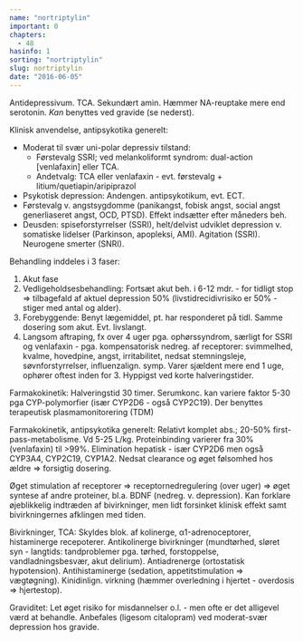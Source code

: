 ```yaml
---
name: "nortriptylin"
important: 0
chapters:  
  - 48
hasinfo: 1
sorting: "nortriptylin"
slug: nortriptylin
date: "2016-06-05"
---
```


Antidepressivum. TCA. Sekundært amin. Hæmmer NA-reuptake mere end serotonin. <em>Kan</em> benyttes ved gravide (se nederst).

Klinisk anvendelse, antipsykotika generelt: <ul><li>Moderat til svær uni-polar depressiv tilstand: <ul><li>Førstevalg SSRI; ved melankoliformt syndrom: dual-action [venlafaxin] eller TCA.</li><li>Andetvalg: TCA eller venlafaxin - evt. førstevalg + litium/quetiapin/aripiprazol</li></ul></li><li>Psykotisk depression: Andengen. antipsykotikum, evt. ECT.</li><li>Førstevalg v. angstsygdomme (panikangst, fobisk angst, social angst generliaseret angst, OCD, PTSD). Effekt indsætter efter måneders beh.</li><li>Deusden: spiseforstyrrelser (SSRI), helt/delvist udviklet depression v. somatiske lidelser (Parkinson, apopleksi, AMI). Agitation (SSRI). Neurogene smerter (SNRI).</li></ul>

Behandling inddeles i 3 faser:<ol><li>Akut fase</li><li>Vedligeholdsesbehandling: Fortsæt akut beh. i 6-12 mdr. - for tidligt stop => tilbagefald af aktuel depression 50% (livstidrecidivrisiko er 50% - stiger med antal og alder).</li><li>Forebyggende: Benyt lægemiddel, pt. har responderet på tidl. Samme dosering som akut. Evt. livslangt.</li><li style=\list-style-type:disc\>Langsom aftraping, fx over 4 uger pga. ophørssyndrom, særligt for SSRI og venlafaxin - pga. kompensatorisk nedreg. af receptorer: svimmelhed, kvalme, hovedpine, angst, irritabilitet, nedsat stemningsleje, søvnforstyrrelser, influenzalign. symp. Varer sjældent mere end 1 uge, ophører oftest inden for 3. Hyppigst ved korte halveringstider.</li></ol>

Farmakokinetik: Halveringstid 30 timer. Serumkonc. kan variere faktor 5-30 pga CYP-polymorfier (især CYP2D6 - også CYP2C19). Der benyttes terapeutisk plasmamonitorering (TDM)

Farmakokinetik, antipsykotika generelt: Relativt komplet abs.; 20-50% first-pass-metabolisme. Vd 5-25 L/kg. Proteinbinding varierer fra 30% (venlafaxin) til >99%. Elimination hepatisk - især CYP2D6 men også CYP3A4, CYP2C19, CYP1A2. Nedsat clearance og øget følsomhed hos ældre => forsigtig dosering.

Øget stimulation af receptorer => receptornedregulering (over uger) => øget syntese af andre proteiner, bl.a. BDNF (nedreg. v. depression). Kan forklare øjeblikkelig indtræden af bivirkninger, men lidt forsinket klinisk effekt samt bivirkningernes afklingen med tiden.



Bivirkninger, TCA: Skyldes blok. af kolinerge, α1-adrenoceptorer, histaminerge recepoterer. Antikolinerge bivirkninger (mundtørhed, sløret syn - langtids: tandproblemer pga. tørhed, forstoppelse, vandladningsbesvær, akut delirium). Antiadrenerge (ortostatisk hypotension). Antihistaminerge (sedation, appetitstimulation => vægtøgning). Kinidinlign. virkning (hæmmer overledning i hjertet - overdosis => hjertestop).

Graviditet: Let øget risiko for misdannelser o.l. - men ofte er det alligevel værd at behandle. Anbefales (ligesom citalopram) ved moderat-svær depression hos gravide.
